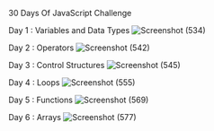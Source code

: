 30 Days Of JavaScript Challenge 


Day 1 : Variables and Data Types
![Screenshot (534)](https://github.com/user-attachments/assets/39bc1d20-53ac-45ca-9e9e-d15d03f29607)


Day 2 : Operators
![Screenshot (542)](https://github.com/user-attachments/assets/d33d808d-a407-4dad-9628-f55f7251236b)



Day 3 : Control Structures
![Screenshot (545)](https://github.com/user-attachments/assets/07303a3e-cb32-4a7c-ad63-1ed5874757ff)



Day 4 : Loops
![Screenshot (555)](https://github.com/user-attachments/assets/e97420df-165b-410e-b995-75ba1a678350)



Day 5 : Functions
![Screenshot (569)](https://github.com/user-attachments/assets/669c8fd5-3f9a-4a1c-92e6-ee481779c0eb)



Day 6 : Arrays
![Screenshot (577)](https://github.com/user-attachments/assets/6b9b2dbf-e5ee-4d60-97fe-209f656891ba)
